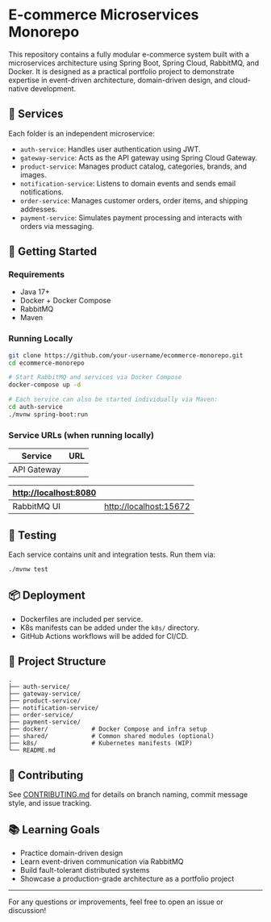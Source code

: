 # E-commerce Microservices Monorepo

This repository contains a fully modular e-commerce system built with a microservices architecture using Spring Boot, Spring Cloud, RabbitMQ, and Docker. It is designed as a practical portfolio project to demonstrate expertise in event-driven architecture, domain-driven design, and cloud-native development.

## 🧱 Services

Each folder is an independent microservice:

- `auth-service`: Handles user authentication using JWT.
- `gateway-service`: Acts as the API gateway using Spring Cloud Gateway.
- `product-service`: Manages product catalog, categories, brands, and images.
- `notification-service`: Listens to domain events and sends email notifications.
- `order-service`: Manages customer orders, order items, and shipping addresses.
- `payment-service`: Simulates payment processing and interacts with orders via messaging.

## 🚀 Getting Started

### Requirements

- Java 17+
- Docker + Docker Compose
- RabbitMQ
- Maven

### Running Locally

```bash
git clone https://github.com/your-username/ecommerce-monorepo.git
cd ecommerce-monorepo

# Start RabbitMQ and services via Docker Compose
docker-compose up -d

# Each service can also be started individually via Maven:
cd auth-service
./mvnw spring-boot:run
```

### Service URLs (when running locally)

| Service     | URL |
| ----------- | --- |
| API Gateway |     |

| [http://localhost:8080](http://localhost:8080) |                                                  |
| ---------------------------------------------- | ------------------------------------------------ |
| RabbitMQ UI                                    | [http://localhost:15672](http://localhost:15672) |

## 🧪 Testing

Each service contains unit and integration tests. Run them via:

```bash
./mvnw test
```

## 📦 Deployment

- Dockerfiles are included per service.
- K8s manifests can be added under the `k8s/` directory.
- GitHub Actions workflows will be added for CI/CD.

## 📁 Project Structure

```
.
├── auth-service/
├── gateway-service/
├── product-service/
├── notification-service/
├── order-service/
├── payment-service/
├── docker/            # Docker Compose and infra setup
├── shared/            # Common shared modules (optional)
├── k8s/               # Kubernetes manifests (WIP)
└── README.md
```

## 📌 Contributing

See [CONTRIBUTING.md](./CONTRIBUTING.md) for details on branch naming, commit message style, and issue tracking.

## 📚 Learning Goals

- Practice domain-driven design
- Learn event-driven communication via RabbitMQ
- Build fault-tolerant distributed systems
- Showcase a production-grade architecture as a portfolio project

---

For any questions or improvements, feel free to open an issue or discussion!

